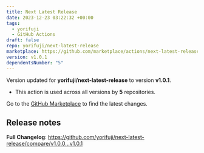 ```yaml
---
title: Next Latest Release
date: 2023-12-23 03:22:32 +00:00
tags:
  - yorifuji
  - GitHub Actions
draft: false
repo: yorifuji/next-latest-release
marketplace: https://github.com/marketplace/actions/next-latest-release
version: v1.0.1
dependentsNumber: "5"
---
```



Version updated for **yorifuji/next-latest-release** to version **v1.0.1**.
- This action is used across all versions by **5** repositories.

Go to the [GitHub Marketplace](https://github.com/marketplace/actions/next-latest-release) to find the latest changes.

## Release notes

**Full Changelog**: https://github.com/yorifuji/next-latest-release/compare/v1.0.0...v1.0.1
